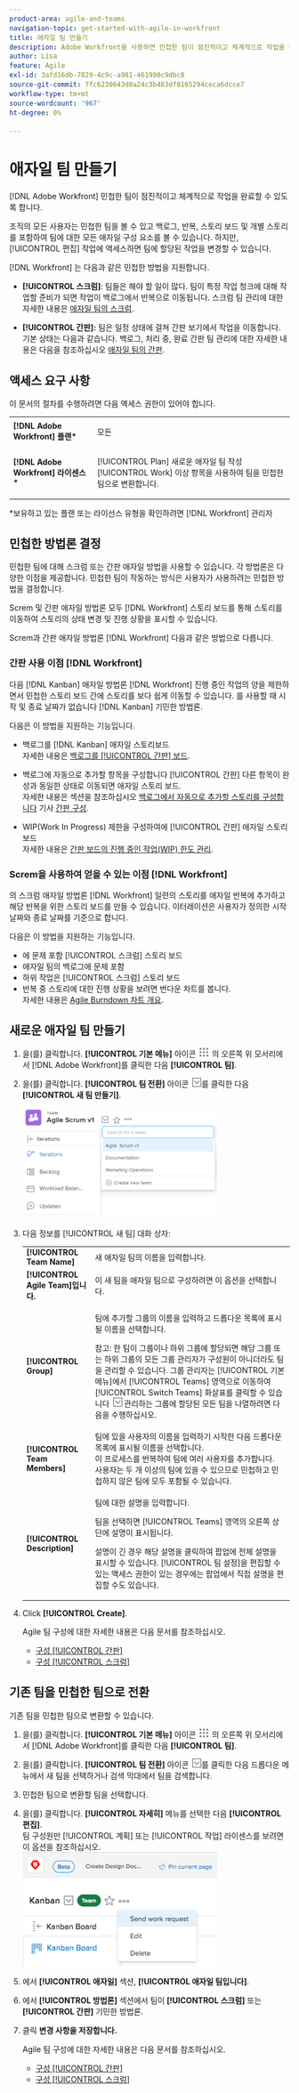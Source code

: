 ```yaml
---
product-area: agile-and-teams
navigation-topic: get-started-with-agile-in-workfront
title: 애자일 팀 만들기
description: Adobe Workfront을 사용하면 민첩한 팀이 점진적이고 체계적으로 작업을 완료할 수 있습니다.
author: Lisa
feature: Agile
exl-id: 3afd16db-7829-4c9c-a981-461990c9dbc8
source-git-commit: 7fc6230643d0a24c3b483df8165294ceca6dcce7
workflow-type: tm+mt
source-wordcount: '967'
ht-degree: 0%

---
```


# 애자일 팀 만들기

[!DNL Adobe Workfront] 민첩한 팀이 점진적이고 체계적으로 작업을 완료할 수 있도록 합니다.

조직의 모든 사용자는 민첩한 팀을 볼 수 있고 백로그, 반복, 스토리 보드 및 개별 스토리를 포함하여 팀에 대한 모든 애자일 구성 요소를 볼 수 있습니다. 하지만, [!UICONTROL 편집] 작업에 액세스하면 팀에 할당된 작업을 변경할 수 있습니다.

[!DNL Workfront] 는 다음과 같은 민첩한 방법을 지원합니다.

* **[!UICONTROL 스크럼]**: 팀들은 해야 할 일이 많다. 팀이 특정 작업 청크에 대해 작업할 준비가 되면 작업이 백로그에서 반복으로 이동됩니다. 스크럼 팀 관리에 대한 자세한 내용은 [애자일 팀의 스크럼](../../agile/use-scrum-in-an-agile-team/scrum-in-an-agile-team.md).

* **[!UICONTROL 간판]:** 팀은 일정 상태에 걸쳐 간판 보기에서 작업을 이동합니다. 기본 상태는 다음과 같습니다. 백로그, 처리 중, 완료 간판 팀 관리에 대한 자세한 내용은 다음을 참조하십시오 [애자일 팀의 간판](../../agile/use-kanban-in-an-agile-team/using-kanban-in-an-agile-team.md).

## 액세스 요구 사항

이 문서의 절차를 수행하려면 다음 액세스 권한이 있어야 합니다.

<table style="table-layout:auto"> 
 <col> 
 </col> 
 <col> 
 </col> 
 <tbody> 
  <tr> 
   <td role="rowheader"><strong>[!DNL Adobe Workfront] 플랜*</strong></td> 
   <td> <p>모든</p> </td> 
  </tr> 
  <tr> 
   <td role="rowheader"><strong>[!DNL Adobe Workfront] 라이센스*</strong></td> 
   <td> <p>[!UICONTROL Plan] 새로운 애자일 팀 작성 [!UICONTROL Work] 이상 항목을 사용하여 팀을 민첩한 팀으로 변환합니다.</p> </td> 
  </tr> 
 </tbody> 
</table>

&#42;보유하고 있는 플랜 또는 라이선스 유형을 확인하려면 [!DNL Workfront] 관리자

## 민첩한 방법론 결정

민첩한 팀에 대해 스크럼 또는 간판 애자일 방법을 사용할 수 있습니다. 각 방법론은 다양한 이점을 제공합니다. 민첩한 팀이 작동하는 방식은 사용자가 사용하려는 민첩한 방법을 결정합니다.

Screm 및 간판 애자일 방법론 모두 [!DNL Workfront] 스토리 보드를 통해 스토리를 이동하여 스토리의 상태 변경 및 진행 상황을 표시할 수 있습니다.

Screm과 간판 애자일 방법론 [!DNL Workfront] 다음과 같은 방법으로 다릅니다.

### 간판 사용 이점 [!DNL Workfront]

다음 [!DNL Kanban] 애자일 방법론 [!DNL Workfront] 진행 중인 작업의 양을 제한하면서 민첩한 스토리 보드 간에 스토리를 보다 쉽게 이동할 수 있습니다. 를 사용할 때 시작 및 종료 날짜가 없습니다 [!DNL Kanban] 기민한 방법론.

다음은 이 방법을 지원하는 기능입니다.

* 백로그를 [!DNL Kanban] 애자일 스토리보드\
   자세한 내용은 [백로그를 [!UICONTROL 간판] 보드](../../agile/use-kanban-in-an-agile-team/view-the-backlog-on-the-kanban-board.md).

* 백로그에 자동으로 추가할 항목을 구성합니다 [!UICONTROL 간판] 다른 항목이 완성과 동일한 상태로 이동되면 애자일 스토리 보드.\
   자세한 내용은 섹션을 참조하십시오 [백로그에서 자동으로 추가할 스토리를 구성합니다](../../agile/get-started-with-agile-in-workfront/configure-kanban.md#configur5) 기사 [간판 구성](../../agile/get-started-with-agile-in-workfront/configure-kanban.md).

* WIP(Work In Progress) 제한을 구성하여에 [!UICONTROL 간판] 애자일 스토리보드\
   자세한 내용은 [간판 보드의 진행 중인 작업(WIP) 한도 관리](../../agile/use-kanban-in-an-agile-team/work-in-progress-limit-on-the-kanban-board.md).

### Screm을 사용하여 얻을 수 있는 이점 [!DNL Workfront]

의 스크럼 애자일 방법론 [!DNL Workfront] 일련의 스토리를 애자일 반복에 추가하고 해당 반복을 위한 스토리 보드를 만들 수 있습니다. 이터레이션은 사용자가 정의한 시작 날짜와 종료 날짜를 기준으로 합니다.

다음은 이 방법을 지원하는 기능입니다.

* 에 문제 포함 [!UICONTROL 스크럼] 스토리 보드
* 애자일 팀의 백로그에 문제 포함
* 하위 작업은 [!UICONTROL 스크럼] 스토리 보드
* 반복 중 스토리에 대한 진행 상황을 보려면 번다운 차트를 봅니다.\
   자세한 내용은 [Agile Burndown 차트 개요](../../agile/use-scrum-in-an-agile-team/burndown/burndown-chart-overview.md).

## 새로운 애자일 팀 만들기

1. 을(를) 클릭합니다. **[!UICONTROL 기본 메뉴]** 아이콘 ![](assets/main-menu-icon.png) 의 오른쪽 위 모서리에서 [!DNL Adobe Workfront]를 클릭한 다음 **[!UICONTROL 팀]**.
1. 을(를) 클릭합니다. **[!UICONTROL 팀 전환]** 아이콘 ![팀 전환 아이콘](assets/switch-team-icon.png)를 클릭한 다음 **[!UICONTROL 새 팀 만들기]**.

   ![새 팀 만들기를 선택합니다.](assets/create-new-team-350x198.png)

1. 다음 정보를 [!UICONTROL 새 팀] 대화 상자:

   <table style="table-layout:auto"> 
    <col> 
    <col> 
    <tbody> 
     <tr> 
      <td role="rowheader"><strong>[!UICONTROL Team Name]</strong> </td> 
      <td>새 애자일 팀의 이름을 입력합니다.</td> 
     </tr> 
     <tr> 
      <td role="rowheader"><strong>[!UICONTROL Agile Team]입니다.</strong> </td> 
      <td>이 새 팀을 애자일 팀으로 구성하려면 이 옵션을 선택합니다.</td> 
     </tr> 
     <tr data-mc-conditions="QuicksilverOrClassic.Quicksilver"> 
      <td role="rowheader"><strong>[!UICONTROL Group]</strong> </td> 
      <td> <p>팀에 추가할 그룹의 이름을 입력하고 드롭다운 목록에 표시될 이름을 선택합니다.</p> <p>참고: 한 팀이 그룹이나 하위 그룹에 할당되면 해당 그룹 또는 하위 그룹의 모든 그룹 관리자가 구성원이 아니더라도 팀을 관리할 수 있습니다. 그룹 관리자는 [!UICONTROL 기본 메뉴]에서 [!UICONTROL Teams] 영역으로 이동하여 [!UICONTROL Switch Teams] 화살표를 클릭할 수 있습니다 <img src="assets/switch-team-icon.png" alt="팀 전환 아이콘"> 관리하는 그룹에 할당된 모든 팀을 나열하려면 다음을 수행하십시오.</p> </td> 
     </tr> 
     <tr> 
      <td role="rowheader"><strong>[!UICONTROL Team Members]</strong> </td> 
      <td>팀에 있을 사용자의 이름을 입력하기 시작한 다음 드롭다운 목록에 표시될 이름을 선택합니다.<br>이 프로세스를 반복하여 팀에 여러 사용자를 추가합니다.<br>사용자는 두 개 이상의 팀에 있을 수 있으므로 민첩하고 민첩하지 않은 팀에 모두 포함될 수 있습니다.</td> 
     </tr> 
     <tr> 
      <td role="rowheader"><strong>[!UICONTROL Description]</strong> </td> 
      <td><p>팀에 대한 설명을 입력합니다.</p> <p>팀을 선택하면 [!UICONTROL Teams] 영역의 오른쪽 상단에 설명이 표시됩니다.</p>
      <p>설명이 긴 경우 해당 설명을 클릭하여 팝업에 전체 설명을 표시할 수 있습니다. [!UICONTROL 팀 설정]을 편집할 수 있는 액세스 권한이 있는 경우에는 팝업에서 직접 설명을 편집할 수도 있습니다.</p></td>
     </tr> 
    </tbody> 
   </table>

1. Click **[!UICONTROL Create]**.

   Agile 팀 구성에 대한 자세한 내용은 다음 문서를 참조하십시오.

   * [구성 [!UICONTROL 간판]](../../agile/get-started-with-agile-in-workfront/configure-kanban.md)
   * [구성 [!UICONTROL 스크럼]](../../agile/get-started-with-agile-in-workfront/configure-scrum.md)

## 기존 팀을 민첩한 팀으로 전환

기존 팀을 민첩한 팀으로 변환할 수 있습니다.

1. 을(를) 클릭합니다. **[!UICONTROL 기본 메뉴]** 아이콘 ![](assets/main-menu-icon.png) 의 오른쪽 위 모서리에서 [!DNL Adobe Workfront]를 클릭한 다음 **[!UICONTROL 팀]**.
1. 을(를) 클릭합니다. **[!UICONTROL 팀 전환]** 아이콘 ![팀 전환 아이콘](assets/switch-team-icon.png)를 클릭한 다음 드롭다운 메뉴에서 새 팀을 선택하거나 검색 막대에서 팀을 검색합니다.

1. 민첩한 팀으로 변환할 팀을 선택합니다.
1. 을(를) 클릭합니다. **[!UICONTROL 자세히]** 메뉴를 선택한 다음 **[!UICONTROL 편집]**.\
   팀 구성원만 [!UICONTROL 계획] 또는 [!UICONTROL 작업] 라이센스를 보려면 이 옵션을 참조하십시오.\
   ![](assets/edit-team-settings-350x205.png)

1. 에서 **[!UICONTROL 애자일]** 섹션, **[!UICONTROL 애자일 팀입니다]**.

1. 에서 **[!UICONTROL 방법론]** 섹션에서 팀이 **[!UICONTROL 스크럼]** 또는 **[!UICONTROL 간판]** 기민한 방법론.

1. 클릭 **변경 사항을 저장합니다.**

   Agile 팀 구성에 대한 자세한 내용은 다음 문서를 참조하십시오.

   * [구성 [!UICONTROL 간판]](../../agile/get-started-with-agile-in-workfront/configure-kanban.md)
   * [구성 [!UICONTROL 스크럼]](../../agile/get-started-with-agile-in-workfront/configure-scrum.md)
